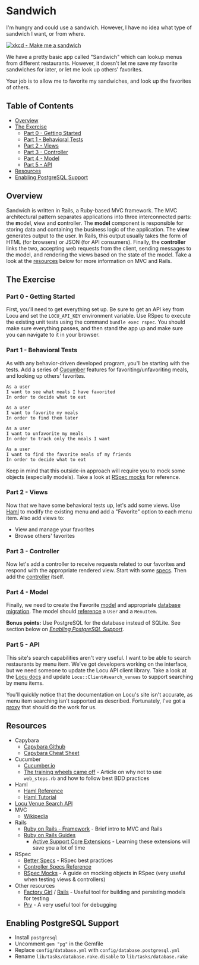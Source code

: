 # Sandwich

I'm hungry and could use a sandwich.  However, I have no idea what type of sandwich I want, or from where.

<a href="http://xkcd.com/149/" target="xkcd"><img src="http://imgs.xkcd.com/comics/sandwich.png" alt="xkcd - Make me a sandwich" /></a>

We have a pretty basic app called "Sandwich" which can lookup menus from different restaurants.  However, it doesn't let me save my favorite sandwiches for later, or let me look up others' favorites.

Your job is to allow me to favorite my sandwiches, and look up the favorites of others.

## Table of Contents
* [Overview](#overview)
* [The Exercise](#the-exercise)
  - [Part 0 - Getting Started](#part-0---getting-started)
  - [Part 1 - Behavioral Tests](#part-1---behavioral-tests)
  - [Part 2 - Views](#part-2---views)
  - [Part 3 - Controller](#part-3---controller)
  - [Part 4 - Model](#part-4---model)
  - [Part 5 - API](#part-5---api)
* [Resources](#resources)
* [Enabling PostgreSQL Support](#enabling-postgresql-support)

## Overview

Sandwich is written in Rails, a Ruby-based MVC framework.  The MVC architectural pattern separates applications into three interconnected parts: the **m**odel, **v**iew and **c**ontroller.  The **model** component is responsible for storing data and containing the business logic of the application.  The **view** generates output to the user.  In Rails, this output usually takes the form of HTML (for browsers) or JSON (for API consumers).  Finally, the **controller** links the two, accepting web requests from the client, sending messages to the model, and rendering the views based on the state of the model.  Take a look at the [resources](#resources) below for more information on MVC and Rails.

## The Exercise

### Part 0 - Getting Started
First, you'll need to get everything set up. Be sure to get an API key from Locu and set the `LOCU_API_KEY` environment variable.  Use RSpec to execute the existing unit tests using the command `bundle exec rspec`. You should make sure everything passes, and then stand the app up and make sure you can navigate to it in your browser.

### Part 1 - Behavioral Tests
As with any behavior-driven developed program, you'll be starting with the tests.  Add a series of [Cucumber](https://cucumber.io) features for favoriting/unfavoriting meals, and looking up others' favorites.

```
As a user
I want to see what meals I have favorited
In order to decide what to eat
```

```
As a user
I want to favorite my meals
In order to find them later
```

```
As a user
I want to unfavorite my meals
In order to track only the meals I want
```

```
As a user
I want to find the favorite meals of my friends
In order to decide what to eat
```

Keep in mind that this outside-in approach will require you to mock some objects (especially models).  Take a look at [RSpec mocks](https://www.relishapp.com/rspec/rspec-mocks/docs) for reference.

### Part 2 - Views
Now that we have some behavioral tests up, let's add some views.  Use [Haml](http://haml.info) to modify the existing menu and add a "Favorite" option to each menu item. Also add views to:
* View and manage your favorites
* Browse others' favorites

### Part 3 - Controller
Now let's add a controller to receive requests related to our favorites and respond with the appropriate rendered view.  Start with some [specs](https://www.relishapp.com/rspec/rspec-rails/docs/controller-specs). Then add the [controller](http://edgeguides.rubyonrails.org/action_controller_overview.html) itself.

### Part 4 - Model
Finally, we need to create the Favorite [model](http://edgeguides.rubyonrails.org/active_record_basics.html) and appropriate [database migration](http://edgeguides.rubyonrails.org/active_record_migrations.html).  The model should [reference](http://edgeguides.rubyonrails.org/association_basics.html) a `User` and a `MenuItem`.

**Bonus points:** Use PostgreSQL for the database instead of SQLite. See section below on [*Enabling PostgreSQL Support*](#enabling-postgresql-support).

### Part 5 - API
This site's search capabilities aren't very useful.  I want to be able to search restaurants by menu item.  We've got developers working on the interface, but we need someone to update the Locu API client library.  Take a look at the [Locu docs](https://dev.locu.com/documentation/#venue-search-api) and update `Locu::Client#search_venues` to support searching by menu items.

You'll quickly notice that the documentation on Locu's site isn't accurate, as menu item searching isn't supported as described.  Fortunately, I've got a [proxy](https://git.enova.com/dkotowski/locu-proxy) that should do the work for us.

## Resources
* Capybara
  - [Capybara Github](https://github.com/jnicklas/capybara)
  - [Capybara Cheat Sheet](https://gist.github.com/zhengjia/428105)
* Cucumber
  - [Cucumber.io](https://cucumber.io/)
  - [The training wheels came off](http://aslakhellesoy.com/post/11055981222/the-training-wheels-came-off) - Article on why not to use `web_steps.rb` and how to follow best BDD practices
* Haml
  - [Haml Reference](http://haml.info/docs/yardoc/file.REFERENCE.html)
  - [Haml Tutorial](http://haml.info/tutorial.html)
* [Locu Venue Search API](https://dev.locu.com/documentation/#venue-search-api)
* MVC
  - [Wikipedia](https://en.wikipedia.org/wiki/Model%E2%80%93view%E2%80%93controller)
* Rails
  - [Ruby on Rails - Framework](http://www.tutorialspoint.com/ruby-on-rails/rails-framework.htm) - Brief intro to MVC and Rails
  - [Ruby on Rails Guides](http://guides.rubyonrails.org/index.html)
    * [Active Support Core Extensions](http://edgeguides.rubyonrails.org/active_support_core_extensions.html) - Learning these extensions will save you a lot of time
* RSpec
  - [Better Specs](http://betterspecs.org/) - RSpec best practices
  - [Controller Specs Reference](https://www.relishapp.com/rspec/rspec-rails/docs/controller-specs)
  - [RSpec Mocks](https://www.relishapp.com/rspec/rspec-mocks/docs) - A guide on mocking objects in RSpec (very useful when testing views & controllers)
* Other resources
  - [Factory Girl](https://github.com/thoughtbot/factory_girl) / [Rails](https://github.com/thoughtbot/factory_girl_rails) - Useful tool for building and persisting models for testing
  - [Pry](http://pryrepl.org/) - A very useful tool for debugging

## Enabling PostgreSQL Support
* Install `postgresql`
* Uncomment `gem "pg"` in the Gemfile
* Replace `config/database.yml` with `config/database.postgresql.yml`
* Rename `lib/tasks/database.rake.disable` to `lib/tasks/database.rake`
